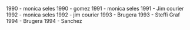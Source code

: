 1990 - monica seles
1990 - gomez
1991 - monica seles
1991 - Jim courier
1992 - monica seles
1992 - jim courier
1993 - Brugera
1993 - Steffi Graf
1994 - Brugera
1994 - Sanchez